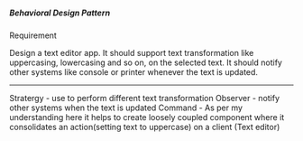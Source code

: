 ##### Behavioral Design Pattern
Requirement

Design a text editor app. It should support text transformation like uppercasing,
lowercasing and so on, on the selected text. It should notify other systems like 
console or printer whenever the text is updated.

--------------------------
Stratergy - use to perform different text transformation
Observer - notify other systems when the text is updated
Command - As per my understanding here it helps to create loosely coupled component
where it consolidates an action(setting text to uppercase) on a client (Text editor)